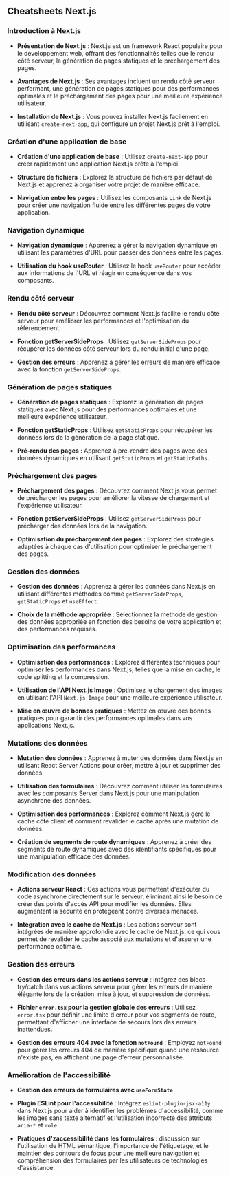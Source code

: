## Cheatsheets Next.js

### Introduction à Next.js

- **Présentation de Next.js** : Next.js est un framework React populaire pour le développement web, offrant des fonctionnalités telles que le rendu côté serveur, la génération de pages statiques et le préchargement des pages.
- **Avantages de Next.js** : Ses avantages incluent un rendu côté serveur performant, une génération de pages statiques pour des performances optimales et le préchargement des pages pour une meilleure expérience utilisateur.

- **Installation de Next.js** : Vous pouvez installer Next.js facilement en utilisant `create-next-app`, qui configure un projet Next.js prêt à l'emploi.

### Création d'une application de base

- **Création d'une application de base** : Utilisez `create-next-app` pour créer rapidement une application Next.js prête à l'emploi.

- **Structure de fichiers** : Explorez la structure de fichiers par défaut de Next.js et apprenez à organiser votre projet de manière efficace.

- **Navigation entre les pages** : Utilisez les composants `Link` de Next.js pour créer une navigation fluide entre les différentes pages de votre application.

### Navigation dynamique

- **Navigation dynamique** : Apprenez à gérer la navigation dynamique en utilisant les paramètres d'URL pour passer des données entre les pages.

- **Utilisation du hook useRouter** : Utilisez le hook `useRouter` pour accéder aux informations de l'URL et réagir en conséquence dans vos composants.

### Rendu côté serveur

- **Rendu côté serveur** : Découvrez comment Next.js facilite le rendu côté serveur pour améliorer les performances et l'optimisation du référencement.

- **Fonction getServerSideProps** : Utilisez `getServerSideProps` pour récupérer les données côté serveur lors du rendu initial d'une page.

- **Gestion des erreurs** : Apprenez à gérer les erreurs de manière efficace avec la fonction `getServerSideProps`.

### Génération de pages statiques

- **Génération de pages statiques** : Explorez la génération de pages statiques avec Next.js pour des performances optimales et une meilleure expérience utilisateur.

- **Fonction getStaticProps** : Utilisez `getStaticProps` pour récupérer les données lors de la génération de la page statique.

- **Pré-rendu des pages** : Apprenez à pré-rendre des pages avec des données dynamiques en utilisant `getStaticProps` et `getStaticPaths`.

### Préchargement des pages

- **Préchargement des pages** : Découvrez comment Next.js vous permet de précharger les pages pour améliorer la vitesse de chargement et l'expérience utilisateur.

- **Fonction getServerSideProps** : Utilisez `getServerSideProps` pour précharger des données lors de la navigation.

- **Optimisation du préchargement des pages** : Explorez des stratégies adaptées à chaque cas d'utilisation pour optimiser le préchargement des pages.

### Gestion des données

- **Gestion des données** : Apprenez à gérer les données dans Next.js en utilisant différentes méthodes comme `getServerSideProps`, `getStaticProps` et `useEffect`.

- **Choix de la méthode appropriée** : Sélectionnez la méthode de gestion des données appropriée en fonction des besoins de votre application et des performances requises.

### Optimisation des performances

- **Optimisation des performances** : Explorez différentes techniques pour optimiser les performances dans Next.js, telles que la mise en cache, le code splitting et la compression.

- **Utilisation de l'API Next.js Image** : Optimisez le chargement des images en utilisant l'API `Next.js Image` pour une meilleure expérience utilisateur.

- **Mise en œuvre de bonnes pratiques** : Mettez en œuvre des bonnes pratiques pour garantir des performances optimales dans vos applications Next.js.

### Mutations des données

- **Mutation des données** : Apprenez à muter des données dans Next.js en utilisant React Server Actions pour créer, mettre à jour et supprimer des données.

- **Utilisation des formulaires** : Découvrez comment utiliser les formulaires avec les composants Server dans Next.js pour une manipulation asynchrone des données.

- **Optimisation des performances** : Explorez comment Next.js gère le cache côté client et comment revalider le cache après une mutation de données.

- **Création de segments de route dynamiques** : Apprenez à créer des segments de route dynamiques avec des identifiants spécifiques pour une manipulation efficace des données.

### Modification des données

- **Actions serveur React** : Ces actions vous permettent d'exécuter du code asynchrone directement sur le serveur, éliminant ainsi le besoin de créer des points d'accès API pour modifier les données. Elles augmentent la sécurité en protégeant contre diverses menaces.

- **Intégration avec le cache de Next.js** : Les actions serveur sont intégrées de manière approfondie avec le cache de Next.js, ce qui vous permet de revalider le cache associé aux mutations et d'assurer une performance optimale.

### Gestion des erreurs

- **Gestion des erreurs dans les actions serveur** : intégrez des blocs try/catch dans vos actions serveur pour gérer les erreurs de manière élégante lors de la création, mise à jour, et suppression de données.

- **Fichier `error.tsx` pour la gestion globale des erreurs** : Utilisez `error.tsx` pour définir une limite d'erreur pour vos segments de route, permettant d'afficher une interface de secours lors des erreurs inattendues.

- **Gestion des erreurs 404 avec la fonction `notFound`** : Employez `notFound` pour gérer les erreurs 404 de manière spécifique quand une ressource n'existe pas, en affichant une page d'erreur personnalisée.

### Amélioration de l'accessibilité

- **Gestion des erreurs de formulaires avec `useFormState`**

- **Plugin ESLint pour l'accessibilité** : Intégrez `eslint-plugin-jsx-a11y` dans Next.js pour aider à identifier les problèmes d'accessibilité, comme les images sans texte alternatif et l'utilisation incorrecte des attributs `aria-*` et `role`.

- **Pratiques d'zaccessibilité dans les formulaires** : discussion sur l'utilisation de HTML sémantique, l'importance de l'étiquetage, et le maintien des contours de focus pour une meilleure navigation et compréhension des formulaires par les utilisateurs de technologies d'assistance.
